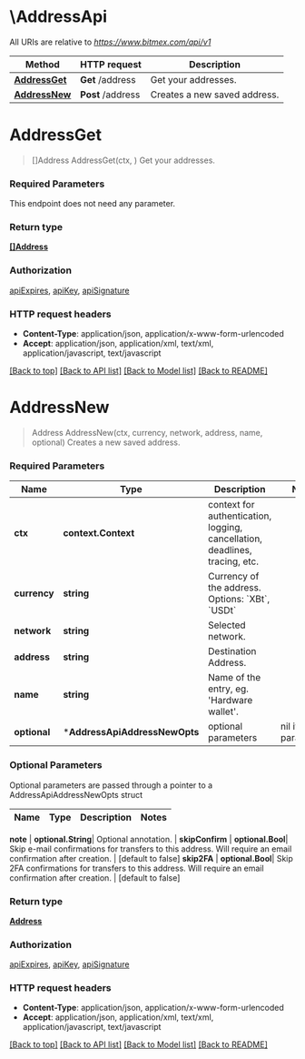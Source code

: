 # \AddressApi

All URIs are relative to *https://www.bitmex.com/api/v1*

Method | HTTP request | Description
------------- | ------------- | -------------
[**AddressGet**](AddressApi.md#AddressGet) | **Get** /address | Get your addresses.
[**AddressNew**](AddressApi.md#AddressNew) | **Post** /address | Creates a new saved address.


# **AddressGet**
> []Address AddressGet(ctx, )
Get your addresses.

### Required Parameters
This endpoint does not need any parameter.

### Return type

[**[]Address**](Address.md)

### Authorization

[apiExpires](../README.md#apiExpires), [apiKey](../README.md#apiKey), [apiSignature](../README.md#apiSignature)

### HTTP request headers

 - **Content-Type**: application/json, application/x-www-form-urlencoded
 - **Accept**: application/json, application/xml, text/xml, application/javascript, text/javascript

[[Back to top]](#) [[Back to API list]](../README.md#documentation-for-api-endpoints) [[Back to Model list]](../README.md#documentation-for-models) [[Back to README]](../README.md)

# **AddressNew**
> Address AddressNew(ctx, currency, network, address, name, optional)
Creates a new saved address.

### Required Parameters

Name | Type | Description  | Notes
------------- | ------------- | ------------- | -------------
 **ctx** | **context.Context** | context for authentication, logging, cancellation, deadlines, tracing, etc.
  **currency** | **string**| Currency of the address. Options: &#x60;XBt&#x60;, &#x60;USDt&#x60; | 
  **network** | **string**| Selected network. | 
  **address** | **string**| Destination Address. | 
  **name** | **string**| Name of the entry, eg. &#39;Hardware wallet&#39;. | 
 **optional** | ***AddressApiAddressNewOpts** | optional parameters | nil if no parameters

### Optional Parameters
Optional parameters are passed through a pointer to a AddressApiAddressNewOpts struct

Name | Type | Description  | Notes
------------- | ------------- | ------------- | -------------




 **note** | **optional.String**| Optional annotation. | 
 **skipConfirm** | **optional.Bool**| Skip e-mail confirmations for transfers to this address. Will require an email confirmation after creation. | [default to false]
 **skip2FA** | **optional.Bool**| Skip 2FA confirmations for transfers to this address. Will require an email confirmation after creation. | [default to false]

### Return type

[**Address**](Address.md)

### Authorization

[apiExpires](../README.md#apiExpires), [apiKey](../README.md#apiKey), [apiSignature](../README.md#apiSignature)

### HTTP request headers

 - **Content-Type**: application/json, application/x-www-form-urlencoded
 - **Accept**: application/json, application/xml, text/xml, application/javascript, text/javascript

[[Back to top]](#) [[Back to API list]](../README.md#documentation-for-api-endpoints) [[Back to Model list]](../README.md#documentation-for-models) [[Back to README]](../README.md)

